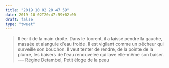 ```yaml
---
title: "2019 10 02 20 47 59"
date: 2019-10-02T20:47:59+02:00
draft: false
type: "tweet"
---
```

> Il écrit de la main droite. Dans le toorent, il a laissé pendre la gauche, massée et alanguie d'eau froide. Il est vigilant comme un pêcheur qui surveille son bouchon. Il veut tenter de rendre, de la pointe de la plume, les baisers de l'eau renouvelée qui lave elle-même son baiser. --- Régine Detambel, Petit éloge de la peau
